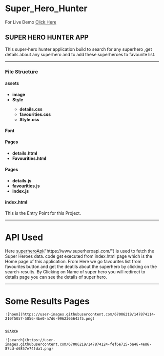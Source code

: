 # Super_Hero_Hunter

For Live Demo <a href="https://distracted-noyce-2332e4.netlify.app/index.html">Click Here</a>

<h2>SUPER HERO HUNTER APP </h1>

This super-hero hunter application build to search for any superhero ,get details about any superhero and to add these superheroes to favourite list.


--------------------------------------------------------------------------------------------------------------------------------------

<h3> File Structure </h3>
  <h4> assets <h4>
    <ul>
    <li> image </li>
    <li> Style </li>
       <ul>
      <li> details.css </li>
      <li> favourities.css </li>
      <li> Style.css </li>
      </ul>
    </ul>
  <h4> Font <h4>
  <h4> Pages <h4>
    <ul>
      <li> details.html </li>
      <li> Favourities.html </li>
    </ul>
  <h4> Pages <h4>
    <ul>
      <li> details.js </li>
      <li> favourities.js </li>
      <li> index.js </li>
    </ul>
    
  <h4> index.html </h4>
  <p> This is the Entry Point for this Project. </p>
  
--------------------------------------------------------------------------------------------------------------------------------------
  
  API Used 
  ==================
  <p>
  Here <a href="https://www.superheroapi.com/">superheroApi</a>("https://www.superheroapi.com/") is used to fetch the Super Heroes data. code get executed from index.html page which is the Home page of this application. 
  From Here we go favourites list from favourites button and get the deatils about the superhero by clicking on the search-results.
  By Clicking on Name of super hero you will redirect to details page you can see the details of super hero.
  </p>
  
--------------------------------------------------------------------------------------------------------------------------------------
  
  Some Results Pages
  ====================
    ![hoem](https://user-images.githubusercontent.com/67006219/147874114-210f5057-5056-4be0-a7d6-9962305643f5.png)
  
    
    SEARCH
    
    ![search](https://user-images.githubusercontent.com/67006219/147874124-fef6e715-ba48-4e86-87cd-d6857e74fda1.png)


  
  
